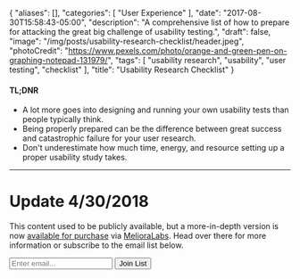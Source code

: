 {
   "aliases": [],
   "categories": [
      "User Experience"
   ],
   "date": "2017-08-30T15:58:43-05:00",
   "description": "A comprehensive list of how to prepare for attacking the great big challenge of usability testing.",
   "draft": false,
   "image": "/img/posts/usability-research-checklist/header.jpeg",
   "photoCredit": "https://www.pexels.com/photo/orange-and-green-pen-on-graphing-notepad-131979/",
   "tags": [
      "usability research",
      "usability",
      "user testing",
      "checklist"
   ],
   "title": "Usability Research Checklist"
}
<div class="tldnr">
  <h4>TL;DNR</h4>
  <ul>
    <li>A lot more goes into designing and running your own usability tests than people typically think.</li>
    <li>Being properly prepared can be the difference between great success and catastrophic failure for your user research.</li>
    <li>Don't underestimate how much time, energy, and resource setting up a proper usability study takes.</li>
  </ul>
</div>

---

# Update 4/30/2018

This content used to be publicly available, but a more-in-depth version is now [available for purchase](http://store.melioralabs.com/Usability_Research_Checklist/p5578388_18592305.aspx) via [MelioraLabs](https://melioralabs.com). Head over there for more information or subscribe to the email list below.

<!-- Begin MailChimp Signup Form -->
<div id="mc_embed_signup">
  <form action="https://melioralabs.us13.list-manage.com/subscribe/post?u=47b637469fe9207559b59e168&amp;id=4c78b2dc91" method="post" id="mc-embedded-subscribe-form" name="mc-embedded-subscribe-form" class="validate" target="_blank" novalidate id="upsell">
    <div class="mc-field-group input-group">
      <div style="position: absolute; left: -5000px;" aria-hidden="true"><input type="text" name="b_47b637469fe9207559b59e168_4c78b2dc91" tabindex="-1" value=""></div>     <!-- real people should not fill this in and expect good things - do not remove this or risk form bot signups-->
      <input type="email" placeholder="Enter email..." aria-label="Enter email" name="EMAIL" class="required email form-control" id="mce-EMAIL">
      <span class="input-group-btn">
        <button class="btn btn-secondary mp-track-click" data-mp-value="cta-button" type="submit" name="subscribe" id="mc-embedded-subscribe">Join List</button>
      </span>
    </div>
    <div id="mce-responses" class="clear">
      <div class="response" id="mce-error-response" style="display:none"></div>
      <div class="response" id="mce-success-response" style="display:none"></div>
    </div>
      </div>
  </form>
</div>
<!--End mc_embed_signup-->
